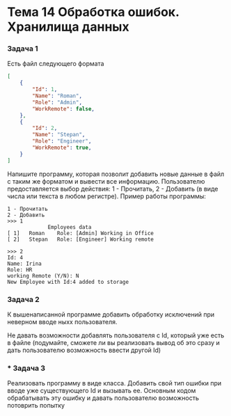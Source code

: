 # Тема 14 Обработка ошибок. Хранилища данных

### Задача 1
Есть файл следующего формата
```json
[
    {
        "Id": 1,
        "Name": "Roman",
        "Role": "Admin",
        "WorkRemote": false,
    },
    {
        "Id": 2,
        "Name": "Stepan",
        "Role": "Engineer",
        "WorkRemote": true,
    }
]
```

Напишите программу, которая позволит добавить новые данные в файл с таким же форматом и вывести все информацию. Пользователю предоставляется выбор действия: 1 - Прочитать, 2 - Добавить (в виде числа или текста в любом регистре). Пример работы программы:
```
1 - Прочитать
2 - Добавить
>>> 1
             Employees data
[ 1]   Roman    Role: [Admin] Working in Office
[ 2]   Stepan   Role: [Engineer] Working remote

>>> 2
Id: 4
Name: Irina
Role: HR
working Remote (Y/N): N
New Employee with Id:4 added to storage
```

### Задача 2
К вышенаписанной программе добавить обработку исключений при неверном вводе ныхх пользователя.

Не давать возможности добавлять пользователя с Id, который уже есть в файле (подумайте, сможете ли вы реализовать вывод об это сразу и дать пользователю возможность ввести другой Id)


### \* Задача 3
Реализовать программу в виде класса. Добавить свой тип ошибки при вводе уже существующего Id и вызывать ее. Основным кодом обрабатывать эту ошибку и давать пользователю возможность потоврить попытку
